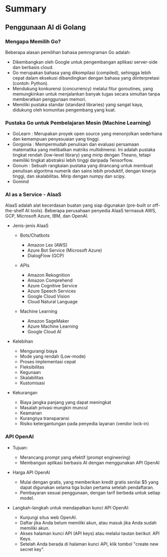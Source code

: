 # Summary
## Penggunaan AI di Golang
### Mengapa Memilih Go?
Beberapa alasan pemilihan bahasa pemrograman Go adalah:
- Dikembangkan oleh Google untuk pengembangan aplikasi server-side dan berbasis cloud.
- Go merupakan bahasa yang dikompilasi (compiled), sehingga lebih cepat dalam eksekusi dibandingkan dengan bahasa yang diinterpretasi (contoh: Python).
- Mendukung konkurensi (concurrency) melalui fitur goroutines, yang memungkinkan untuk menjalankan banyak tugas secara simultan tanpa memberatkan penggunaan memori.
- Memiliki pustaka standar (standard libraries) yang sangat kaya, didukung oleh komunitas pengembang yang kuat.

### Pustaka Go untuk Pembelajaran Mesin (Machine Learning)
* GoLearn : Merupakan proyek open source yang menonjolkan sederhana dan kemampuan penyesuaian yang tinggi.
* Gorgonia : Mempermudah penulisan dan evaluasi persamaan matematika yang melibatkan matriks multidimensi. Ini adalah pustaka tingkat rendah (low-level library) yang mirip dengan Theano, tetapi memiliki tingkat abstraksi lebih tinggi daripada Tensorflow.
* Gonum : Sebuah rangkaian pustaka yang dirancang untuk membuat penulisan algoritma numerik dan sains lebih produktif, dengan kinerja tinggi, dan skalabilitas. Mirip dengan numpy dan scipy.
* Gomind

### AI as a Service - AIaaS
AIaaS adalah alat kecerdasan buatan yang siap digunakan (pre-built or off-the-shelf AI tools). Beberapa perusahaan penyedia AIaaS termasuk AWS, GCP, Microsoft Azure, IBM, dan OpenAI.

* Jenis-jenis AIaaS
    * Bots/Chatbots
        * Amazon Lex (AWS)
        * Azure Bot Service (Microsoft Azure)
        * DialogFlow (GCP)

    * APIs
        * Amazon Rekognition
        * Amazon Comprehend
        * Azure Cognitive Service
        * Azure Speech Services
        * Google Cloud Vision
        * Cloud Natural Language

    * Machine Learning
        * Amazon SageMaker
        * Azure Machine Learning
        * Google Cloud AI

* Kelebihan
    * Mengurangi biaya
    * Mode yang rendah (Low-mode)
    * Proses implementasi cepat
    * Fleksibilitas
    * Kegunaan
    * Skalabilitas
    * Kustomisasi

* Kekurangan
    * Biaya jangka panjang yang dapat meningkat
    * Masalah privasi mungkin muncul
    * Keamanan
    * Kurangnya transparansi
    * Risiko ketergantungan pada penyedia layanan (vendor lock-in)

### API OpenAI
* Tujuan:
    * Merancang prompt yang efektif (prompt engineering)
    * Membangun aplikasi berbasis AI dengan menggunakan API OpenAI

* Harga API OpenAI
    * Mulai dengan gratis, yang memberikan kredit gratis senilai $5 yang dapat digunakan selama tiga bulan pertama setelah pendaftaran.
    * Pembayaran sesuai penggunaan, dengan tarif berbeda untuk setiap model.

* Langkah-langkah untuk mendapatkan kunci API OpenAI:
    * Kunjungi situs web OpenAI.
    * Daftar jika Anda belum memiliki akun, atau masuk jika Anda sudah memiliki akun.
    * Akses halaman kunci API (API keys) atau melalui tautan berikut: API Keys.
    * Setelah Anda berada di halaman kunci API, klik tombol "create new secret key".

